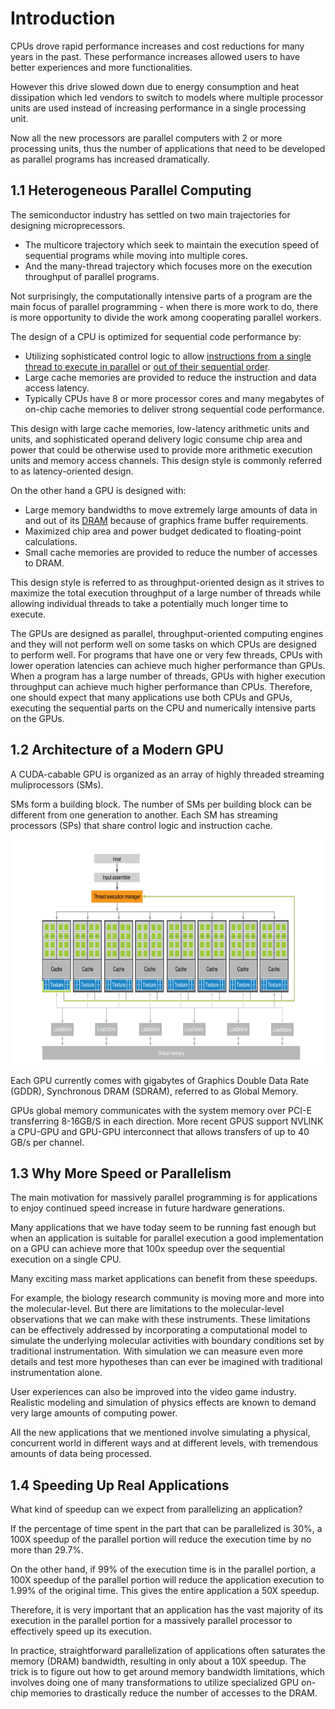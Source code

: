 # Introduction

CPUs drove rapid performance increases and cost reductions for many years in the past. These performance increases allowed users to have better experiences and more functionalities.

However this drive slowed down due to energy consumption and heat dissipation which led vendors to switch to models where multiple processor units are used instead of increasing performance in a single processing unit.

Now all the new processors are parallel computers with 2 or more processing units, thus the number of applications that need to be developed as parallel programs has increased dramatically.

## 1.1 Heterogeneous Parallel Computing

The semiconductor industry has settled on two main trajectories for designing microprecessors.

- The multicore trajectory which seek to maintain the execution speed of sequential programs while moving into multiple cores.
- And the many-thread trajectory which focuses more on the execution throughput of parallel programs.

Not surprisingly, the computationally intensive parts of a program are the main focus of parallel programming - when there is more work to do, there is more opportunity to divide the work among cooperating parallel workers.

The design of a CPU is optimized for sequential code performance by:

- Utilizing sophisticated control logic to allow [instructions from a single thread to execute in parallel](https://en.wikipedia.org/wiki/Instruction-level_parallelism) or [out of their sequential order](https://en.wikipedia.org/wiki/Out-of-order_execution).
- Large cache memories are provided to reduce the instruction and data access latency.
- Typically CPUs have 8 or more processor cores and many megabytes of on-chip cache memories to deliver strong sequential code performance.

This design with large cache memories, low-latency arithmetic units and units, and sophisticated operand delivery logic consume chip area and power that could be otherwise used to provide more arithmetic execution units and memory access channels. This design style is commonly referred to as latency-oriented design.

On the other hand a GPU is designed with:

- Large memory bandwidths to move extremely large amounts of data in and out of its [DRAM](https://en.wikipedia.org/wiki/Dynamic_random-access_memory) because of graphics frame buffer requirements.
- Maximized chip area and power budget dedicated to floating-point calculations.
- Small cache memories are provided to reduce the number of accesses to DRAM.

This design style is referred to as throughput-oriented design as it strives to maximize the total execution throughput of a large number of threads while allowing individual threads to take a potentially much longer time to execute.

The GPUs are designed as parallel, throughput-oriented computing engines and they will not perform well on some tasks on which CPUs are designed to perform well. For programs that have one or very few threads, CPUs with lower operation latencies can achieve much higher performance than GPUs. When a program has a large number of threads, GPUs with higher execution throughput can achieve much higher performance than CPUs. Therefore, one should expect that many applications use both CPUs and GPUs, executing the sequential parts on the CPU and numerically intensive parts on the GPUs.

## 1.2 Architecture of a Modern GPU

A CUDA-cabable GPU is organized as an array of highly threaded streaming muliprocessors (SMs). 

SMs form a building block. The number of SMs per building block can be different from one generation to another. Each SM has streaming processors (SPs) that share control logic and instruction cache.

<img src="../md_images/Architecture_cuda_GPU.png" width=640 height=360>

Each GPU currently comes with gigabytes of Graphics Double Data Rate (GDDR), Synchronous DRAM (SDRAM), referred to as Global Memory.

GPUs global memory communicates with the system memory over PCI-E transferring 8-16GB/S in each direction. More recent GPUS support NVLINK a CPU-GPU and GPU-GPU interconnect that allows transfers of up to 40 GB/s per channel.

## 1.3 Why More Speed or Parallelism

The main motivation for massively parallel programming is for applications to enjoy continued speed increase in future hardware generations.

Many applications that we have today seem to be running fast enough but when an application is suitable for parallel execution a good implementation on a GPU can achieve more that 100x speedup over the sequential execution on a single CPU.

Many exciting mass market applications can benefit from these speedups.

For example, the biology research community is moving more and more into the molecular-level. But there are limitations to the molecular-level observations that we can make with these instruments. These limitations can be effectively addressed by incorporating a computational model to simulate the underlying molecular activities with boundary conditions set by traditional instrumentation. With simulation we can measure even more details and test more hypotheses than can ever be imagined with traditional instrumentation alone.

User experiences can also be improved into the video game industry. Realistic modeling and simulation of physics effects are known to demand very large amounts of computing power.

All the new applications that we mentioned involve simulating a physical, concurrent world in different ways and at different levels, with tremendous amounts of data being processed.

## 1.4 Speeding Up Real Applications

What kind of speedup can we expect from parallelizing an application?  

If the percentage of time spent in the part that can be parallelized is 30%, a 100X speedup of the parallel portion will reduce the execution time by no more than 29.7%.

On the other hand, if 99% of the execution time is in the parallel portion, a 100X speedup of the parallel portion will reduce the application execution to 1.99% of the original time. This gives the entire application a 50X speedup. 

Therefore, it is very important that an application has the vast majority of its execution in the parallel portion for a massively parallel processor to effectively speed up its execution.

In practice, straightforward parallelization of applications often saturates the memory (DRAM) bandwidth, resulting in only about a 10X speedup. The trick is to figure out how to get around memory bandwidth limitations, which involves doing one of many transformations to utilize specialized GPU on-chip memories to drastically reduce the number of accesses to the DRAM.